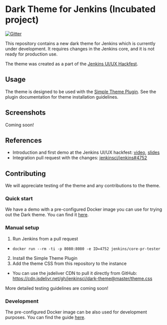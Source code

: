 # Dark Theme for Jenkins (Incubated project)

[![Gitter](https://badges.gitter.im/jenkinsci/hackfest.svg)](https://gitter.im/jenkinsci/hackfest?utm_source=badge&utm_medium=badge&utm_campaign=pr-badge)

This repository contains a new dark theme for Jenkins which is currently under development.
It requires changes in the Jenkins core, and it is not ready for production use.

The theme was created as a part of the [Jenkins UI/UX Hackfest](https://github.com/jenkinsci/ui-ux-hackfest-2020).

## Usage

The theme is designed to be used with the [Simple Theme Plugin](https://plugins.jenkins.io/simple-theme-plugin/).
See the plugin documentation for theme installation guidelines.

## Screenshots

Coming soon!

## References

* Introduction and first demo at the Jenkins UI/UX hackfest:
  [video](https://youtu.be/hJuAO09rKLM?t=1357),
  [slides](https://docs.google.com/presentation/d/19N4B7BXu_Zfw8IDdUAZl_83-jXDAvwWC2KI6BvvNUCI/edit#slide=id.g8790db40db_0_205)
* Integration pull request with the changes:
  [jenkinsci/jenkins#4752](https://github.com/jenkinsci/jenkins/pull/4752)

## Contributing

We will appreciate testing of the theme and any contributions to the theme.

### Quick start

We have a demo with a pre-configured Docker image you can use for trying out the Dark theme.
You can find it [here](./demo/README.md).

### Manual setup

1. Run Jenkins from a pull request
  *  ```docker run --rm -ti -p 8080:8080 -e ID=4752 jenkins/core-pr-tester```
2. Install the Simple Theme Plugin
3. Add the theme CSS from this repository to the instance
  * You can use the jsdeliver CDN to pull it directly from GitHub: https://cdn.jsdelivr.net/gh/jenkinsci/dark-theme@master/theme.css

More detailed testing guidelines are coming soon!

### Development

The pre-configured Docker image can be also used for development purposes.
You can find the guide [here](./demo/README.md#development).
